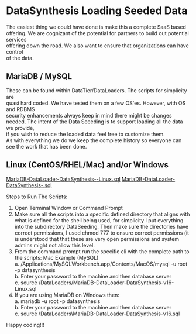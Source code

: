 # DataSynthesis Loading Seeded Data
The easiest thing we could have done is make this a complete SaaS based offering.
We are cognizant of the potential for partners to build out potential services  
offering down the road. We also want to ensure that organizations can have control  
of the data.

## MariaDB / MySQL
These can be found within DataTier/DataLoaders. The scripts for simplicity are  
quasi hard coded. We have tested them on a few OS'es. However, with OS and RDBMS  
security enhancements always keep in mind there might be changes needed.
The intent of the Data Seeeding is to support loading all the data we provide,  
if you wish to reduce the loaded data feel free to customize them.
<br/>
As with everything we do we keep the complete history so everyone can see the work that has been done.

Linux (CentOS/RHEL/Mac) and/or Windows
--------------------------------------
[MariaDB-DataLoader-DataSynthesis-<LatestVersion>-Linux.sql](DataLoaders)
[MariaDB-DataLoader-DataSynthesis-<LatestVersion>.sql](DataLoaders)

Steps to Run The Scripts:
1. Open Terminal Window or Command Prompt
2. Make sure all the scripts into a specific defined directory that aligns with what is defined for the
shell being used, for simplicity I put everything into the subdirectory DataSeeding. Then make sure the
directories have correct permissions, I used chmod 777 to ensure correct permissions (it is understood that
that these are very open permissions and system admins might not allow this level.
3. From the command prompt run the specific cli with the complete path to the scripts:
Mac Example (MySQL) <br/>
a. /Applications/MySQLWorkbench.app/Contents/MacOS/mysql -u root -p datasynthesis<br/>
b. Enter your password to the machine and then database server <br/>
c. source /DataLoaders/MariaDB-DataLoader-DataSynthesis-v16-Linux.sql <br/>
4. If you are using MariaDB on WIndows then: <br/>
a. mariadb -u root -p datasynthesis <br/>
b. Enter your password to the machine and then database server <br/>
c. source \DataLoaders\MariaDB-DataLoader-DataSynthesis-v16.sql <br/>




Happy coding!!!
